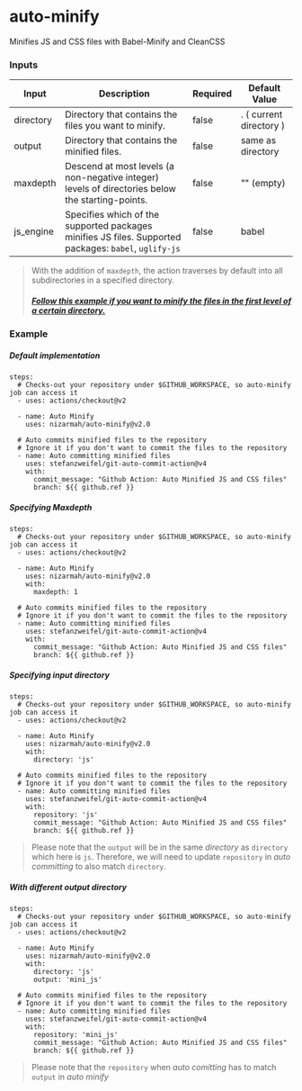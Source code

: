 # auto-minify
Minifies JS and CSS files with Babel-Minify and CleanCSS


### Inputs

| Input | Description | Required | Default Value |
| -- | -- | -- | -- |
| directory | Directory that contains the files you want to minify. | false | . ( current directory ) |
| output | Directory that contains the minified files. | false | same as directory |
| maxdepth | Descend at most levels (a non-negative integer) levels of directories below the starting-points. | false | "" (empty) |
| js_engine | Specifies which of the supported packages minifies JS files. Supported packages: `babel`, `uglify-js` | false | babel |

> With the addition of `maxdepth`, the action traverses by default into all subdirectories in a specified directory.
>
> ##### [Follow this example if you want to minify the files in the first level of a certain directory.](#specifying-maxdepth)

### Example

##### Default implementation

```
steps:
  # Checks-out your repository under $GITHUB_WORKSPACE, so auto-minify job can access it
  - uses: actions/checkout@v2

  - name: Auto Minify
    uses: nizarmah/auto-minify@v2.0

  # Auto commits minified files to the repository
  # Ignore it if you don't want to commit the files to the repository 
  - name: Auto committing minified files
    uses: stefanzweifel/git-auto-commit-action@v4
    with:
      commit_message: "Github Action: Auto Minified JS and CSS files"
      branch: ${{ github.ref }}
```

##### Specifying Maxdepth

```
steps:
  # Checks-out your repository under $GITHUB_WORKSPACE, so auto-minify job can access it
  - uses: actions/checkout@v2

  - name: Auto Minify
    uses: nizarmah/auto-minify@v2.0
    with:
      maxdepth: 1

  # Auto commits minified files to the repository
  # Ignore it if you don't want to commit the files to the repository 
  - name: Auto committing minified files
    uses: stefanzweifel/git-auto-commit-action@v4
    with:
      commit_message: "Github Action: Auto Minified JS and CSS files"
      branch: ${{ github.ref }}
```

##### Specifying input directory

```
steps:
  # Checks-out your repository under $GITHUB_WORKSPACE, so auto-minify job can access it
  - uses: actions/checkout@v2

  - name: Auto Minify
    uses: nizarmah/auto-minify@v2.0
    with:
      directory: 'js'

  # Auto commits minified files to the repository
  # Ignore it if you don't want to commit the files to the repository 
  - name: Auto committing minified files
    uses: stefanzweifel/git-auto-commit-action@v4
    with:
      repository: 'js'
      commit_message: "Github Action: Auto Minified JS and CSS files"
      branch: ${{ github.ref }}
```

> Please note that the `output` will be in the same _directory_ as `directory` which here is `js`. Therefore, we will need to update `repository` in _auto committing_ to also match `directory`.

##### With different output directory

```
steps:
  # Checks-out your repository under $GITHUB_WORKSPACE, so auto-minify job can access it
  - uses: actions/checkout@v2

  - name: Auto Minify
    uses: nizarmah/auto-minify@v2.0
    with:
      directory: 'js'
      output: 'mini_js'

  # Auto commits minified files to the repository
  # Ignore it if you don't want to commit the files to the repository 
  - name: Auto committing minified files
    uses: stefanzweifel/git-auto-commit-action@v4
    with:
      repository: 'mini_js'
      commit_message: "Github Action: Auto Minified JS and CSS files"
      branch: ${{ github.ref }}
```

> Please note that the `repository` when _auto comitting_ has to match `output` in _auto minify_
